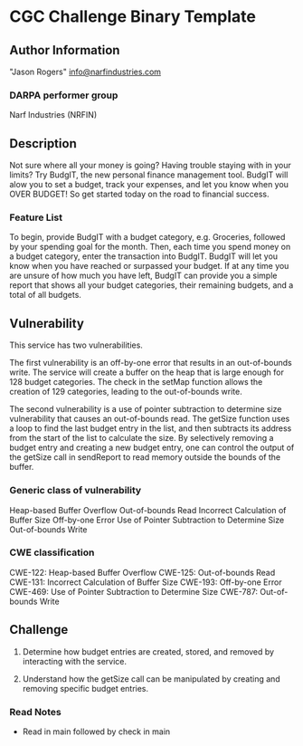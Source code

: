 # CGC Challenge Binary Template

## Author Information

"Jason Rogers" <info@narfindustries.com>

### DARPA performer group
Narf Industries (NRFIN)

## Description

Not sure where all your money is going? Having trouble staying with in your limits? Try BudgIT, the new personal finance management tool. BudgIT will alow you to set a budget, track your expenses, and let you know when you OVER BUDGET! So get started today on the road to financial success. 


### Feature List

To begin, provide BudgIT with a budget category, e.g. Groceries, followed by your spending goal for the month. Then, each time you spend money on a budget category, enter the transaction into BudgIT. BudgIT will let you know when you have reached or surpassed your budget. If at any time you are unsure of how much you have left, BudgIT can provide you a simple report that shows all your budget categories, their remaining budgets, and a total of all budgets. 


## Vulnerability
This service has two vulnerabilities. 

The first vulnerability is an off-by-one error that results in an out-of-bounds write. The service will create a buffer on the heap that is large enough for 128 budget categories. The check in the setMap function allows the creation of 129 categories, leading to the out-of-bounds write.

The second vulnerability is a use of pointer subtraction to determine size vulnerability that causes an out-of-bounds read. The getSize function uses a loop to find the last budget entry in the list, and then subtracts its address from the start of the list to calculate the size. By selectively removing a budget entry and creating a new budget entry, one can control the output of the getSize call in sendReport to read memory outside the bounds of the buffer.

### Generic class of vulnerability
Heap-based Buffer Overflow
Out-of-bounds Read
Incorrect Calculation of Buffer Size
Off-by-one Error
Use of Pointer Subtraction to Determine Size
Out-of-bounds Write

### CWE classification
CWE-122: Heap-based Buffer Overflow
CWE-125: Out-of-bounds Read
CWE-131: Incorrect Calculation of Buffer Size
CWE-193: Off-by-one Error
CWE-469: Use of Pointer Subtraction to Determine Size
CWE-787: Out-of-bounds Write

## Challenge

1) Determine how budget entries are created, stored, and removed by interacting with the service.

2) Understand how the getSize call can be manipulated by creating and removing specific budget entries.


### Read Notes

* Read in main followed by check in main